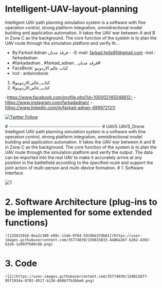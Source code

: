 # Intelligent-UAV-layout-planning
Intelligent UAV path planning simulation system is a software with fine operation control, strong platform integration, omnidirectional model building and application automation. It takes the UAV war between A and B in Zone C as the background. The core function of the system is to plan the UAV route through the simulation platform and verify th…

-  By:Farkad Adnan فرقد عدنان - 
 -E-mail: farkad.hpfa95@gmail.com 
-inst : farkadadnan 
- #farkadadnan , #farkad_adnan , فرقد عدنان# 
- FaceBook: كتاب عالم الاردوينو 
- inst : arduinobook
1. #كتاب_عالم_الاردوينو
2. #كتاب_عالم_الآردوينو

-https://www.facebook.com/profile.php?id=100002145048612-
-https://www.instagram.com/farkadadnan/
-https://www.linkedin.com/in/farkad-adnan-499972121/

 <p>
 <a href='https://mobile.twitter.com/farkadadnan'>
        <img alt="Twitter Follow" src="https://img.shields.io/twitter/follow/farkadadnan?label=%40farkadadnan&style=social" alt='Twitter' align="center"/>
    </a>
</p>
# -----------------------------------------------
# UAVS
UAVS_Drone Intelligent UAV path planning simulation system is a software with fine operation control, strong platform integration, omnidirectional model building and application automation. It takes the UAV war between A and B in Zone C as the background. The core function of the system is to plan the UAV route through the simulation platform and verify the output. The data can be imported into the real UAV to make it accurately arrive at any position in the battlefield according to the specified route and support the joint action of multi-person and multi-device formation.
# 1. Software Interface

![1](https://user-images.githubusercontent.com/35774039/159815751-179eb8d7-5349-4367-9855-28ea4e5d7f92.jpg)
# 2. Software Architecture (plug-ins to be implemented for some extended functions)
```
![125012016-0ea2c380-e09c-11eb-9f04-5919bb37db61](https://user-images.githubusercontent.com/35774039/159815833-4486a26f-b262-4302-b2eb-1e993fb89c8b.png)
```
# 3. Code
```
![2](https://user-images.githubusercontent.com/35774039/159815877-95f1934a-8702-4517-b136-8b8b7fb3bbe0.png)
```



